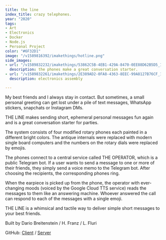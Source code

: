 ```yaml
---
title: the line
index_title: crazy telephones.
year: "2020"
tags:
- Art
- Electronics
- Docker
- Node.js
- Personal Project
color: "#6F32D1"
image: "/v1589816392/imakethings/hotline.png"
side_images:
- url: "/v1589832232/imakethings/53862C5B-4EB1-429A-8470-0EE88D62B5D5_1_201_a_qudj5j.jpg"
  description: the phones make a great conversation starter.
- url: "/v1589832261/imakethings/2E389AD2-0FA8-4363-8EEC-99A8127B76CF_1_105_c_ww8tld.jpg"
  description: electronics assembly

---
```

My best friends and I always stay in contact. But sometimes, a small personal greeting can get lost under a pile of text messages, WhatsApp stickers, snapchats or Instagram DMs.

THE LINE makes sending short, ephemeral personal messages fun again and is a great conversation starter for parties.

The system consists of four modified rotary phones each painted in a different bright colors. The antique internals were replaced with modern single board computers and the numbers on the rotary dials were replaced by emojis.

The phones connect to a central service called THE OPERATOR, which is a public Telegram bot. If a user wants to send a message to one or more of their friends, they simply send a voice memo to the Telegram bot. After choosing the recipients, the corresponding phones ring.

When the earpiece is picked up from the phone, the operator with ever-changing moods (voiced by the Google Cloud TTS service) reads the messages to them like an answering machine. Whoever answered the call can respond to each of the messages with a single emoji.

THE LINE is a whimsical and tactile way to deliver simple short messages to your best friends.

Built by Dario Breitenstein / H. Franz / L. Fluri

GitHub: [Client](https://github.com/chdabre/hotline-client) / [Server](https://github.com/chdabre/hotline-server)